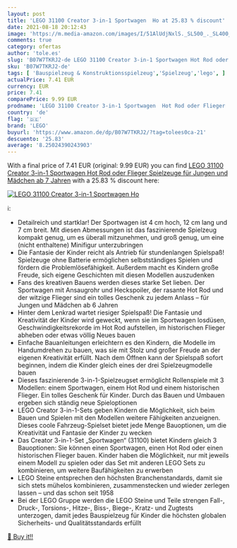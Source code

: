 ```yaml
---
layout: post
title: 'LEGO 31100 Creator 3-in-1 Sportwagen  Ho at 25.83 % discount'
date: 2021-08-18 20:12:43
image: 'https://m.media-amazon.com/images/I/51AlUdjNxlS._SL500_._SL400_.jpg'
comments: true
category: ofertas
author: 'tole.es'
slug: 'B07W7TKRJ2-de LEGO 31100 Creator 3-in-1 Sportwagen Hot Rod oder Flieger...'
sku: 'B07W7TKRJ2-de'
tags: [ 'Bauspielzeug & Konstruktionsspielzeug','Spielzeug','lego', ]
actualPrice: 7.41 EUR
currency: EUR
price: 7.41
comparePrice: 9.99 EUR
prodname: 'LEGO 31100 Creator 3-in-1 Sportwagen  Hot Rod oder Flieger  Spielzeuge für Jungen und Mädchen ab 7 Jahren'
country: 'de'
flag: '🇩🇪'
brand: 'LEGO'
buyurl: 'https://www.amazon.de/dp/B07W7TKRJ2/?tag=tolees0ca-21'
descuento: '25.83'
average: '8.25024390243903'
---
```


With a final price of 7.41 EUR (original: 9.99 EUR) you can find [LEGO 31100 Creator 3-in-1 Sportwagen  Hot Rod oder Flieger  Spielzeuge für Jungen und Mädchen ab 7 Jahren](https://www.amazon.de/dp/B07W7TKRJ2/?tag=tolees0ca-21) with a  25.83 % discount here:

[![LEGO 31100 Creator 3-in-1 Sportwagen  Ho](https://m.media-amazon.com/images/I/51AlUdjNxlS._SL500_._SL400_.jpg)](https://www.amazon.de/dp/B07W7TKRJ2/?tag=tolees0ca-21)

ℹ️:

- Detailreich und startklar! Der Sportwagen ist 4 cm hoch, 12 cm lang und 7 cm breit. Mit diesen Abmessungen ist das faszinierende Spielzeug kompakt genug, um es überall mitzunehmen, und groß genug, um eine (nicht enthaltene) Minifigur unterzubringen
- Die Fantasie der Kinder reicht als Antrieb für stundenlangen Spielspaß! Spielzeuge ohne Batterie ermöglichen selbstständiges Spielen und fördern die Problemlösefähigkeit. Außerdem macht es Kindern große Freude, sich eigene Geschichten mit diesen Modellen auszudenken
- Fans des kreativen Bauens werden dieses starke Set lieben. Der Sportwagen mit Ansaugrohr und Heckspoiler, der rasante Hot Rod und der witzige Flieger sind ein tolles Geschenk zu jedem Anlass – für Jungen und Mädchen ab 6 Jahren
- Hinter dem Lenkrad wartet riesiger Spielspaß! Die Fantasie und Kreativität der Kinder wird geweckt, wenn sie im Sportwagen losdüsen, Geschwindigkeitsrekorde im Hot Rod aufstellen, im historischen Flieger abheben oder etwas völlig Neues bauen
- Einfache Bauanleitungen erleichtern es den Kindern, die Modelle im Handumdrehen zu bauen, was sie mit Stolz und großer Freude an der eigenen Kreativität erfüllt. Nach dem Öffnen kann der Spielspaß sofort beginnen, indem die Kinder gleich eines der drei Spielzeugmodelle bauen
- Dieses faszinierende 3-in-1-Spielzeugset ermöglicht Rollenspiele mit 3 Modellen: einem Sportwagen, einem Hot Rod und einem historischen Flieger. Ein tolles Geschenk für Kinder. Durch das Bauen und Umbauen ergeben sich ständig neue Spieloptionen
- LEGO Creator 3-in-1-Sets geben Kindern die Möglichkeit, sich beim Bauen und Spielen mit den Modellen weitere Fähigkeiten anzueignen. Dieses coole Fahrzeug-Spielset bietet jede Menge Bauoptionen, um die Kreativität und Fantasie der Kinder zu wecken
- Das Creator 3-in-1-Set „Sportwagen“ (31100) bietet Kindern gleich 3 Bauoptionen: Sie können einen Sportwagen, einen Hot Rod oder einen historischen Flieger bauen. Kinder haben die Möglichkeit, nur mit jeweils einem Modell zu spielen oder das Set mit anderen LEGO Sets zu kombinieren, um weitere Baufähigkeiten zu erwerben
- LEGO Steine entsprechen den höchsten Branchenstandards, damit sie sich stets mühelos kombinieren, zusammenstecken und wieder zerlegen lassen – und das schon seit 1958
- Bei der LEGO Gruppe werden die LEGO Steine und Teile strengen Fall-, Druck-, Torsions-, Hitze-, Biss-, Biege-, Kratz- und Zugtests unterzogen, damit jedes Bauspielzeug für Kinder die höchsten globalen Sicherheits- und Qualitätsstandards erfüllt

[🛒 Buy it!!](https://www.amazon.de/dp/B07W7TKRJ2/?tag=tolees0ca-21)
